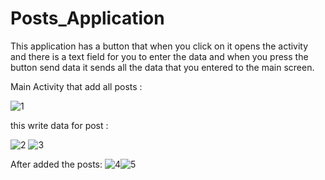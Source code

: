 # Posts_Application
This application has a button that when you click on it opens the activity and there is a text field for you to enter the data and 
when you press the button send data it sends all the data that you entered to the main screen.

Main Activity that add all posts :

![1](https://user-images.githubusercontent.com/76782050/164264489-b845e704-476c-4b7c-999e-87acaa9b71ec.jpg)


this write data for post :

![2](https://user-images.githubusercontent.com/76782050/164266005-88131a3f-9c36-4841-a483-65fb4613f842.jpg)
![3](https://user-images.githubusercontent.com/76782050/164266024-b39ac55c-aa12-4e81-acef-b7f173242013.jpg)


After added the posts: 
![4](https://user-images.githubusercontent.com/76782050/164266643-3dafa926-09f4-440d-8df1-1334004c013a.jpg)![5](https://user-images.githubusercontent.com/76782050/164266674-16f8472a-8196-411f-bc47-3644873ca7d7.jpg)


